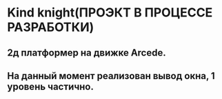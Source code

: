 # Kind knight(ПРОЭКТ В ПРОЦЕССЕ РАЗРАБОТКИ)
## 2д платформер на движке Arcede.
## На данный момент реализован вывод окна, 1 уровень частично.
